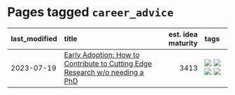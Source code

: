 # Pages tagged `career_advice`

|last_modified|title|est. idea maturity|tags
|:---|:---|---:|:---|
|2023-07-19|[Early Adoption: How to Contribute to Cutting Edge Research w/o needing a PhD](../early_adoption_and_fomo.md)|3413|[![](https://img.shields.io/badge/tag-career_advice-b59164)](../tags/career_advice.md) [![](https://img.shields.io/badge/tag-early_adoption-2b1224)](../tags/early_adoption.md) [![](https://img.shields.io/badge/tag-mentoring-869cae)](../tags/mentoring.md) [![](https://img.shields.io/badge/tag-reddit-3c7f53)](../tags/reddit.md)|